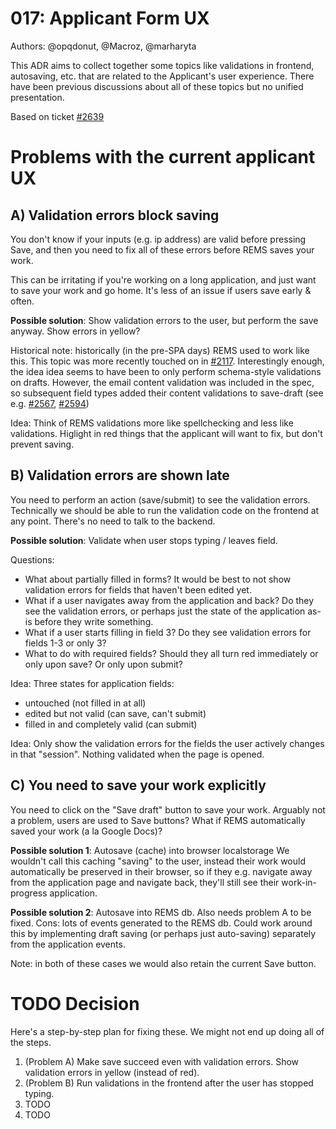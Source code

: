 # 017: Applicant Form UX

Authors: @opqdonut, @Macroz, @marharyta

This ADR aims to collect together some topics like validations in
frontend, autosaving, etc. that are related to the Applicant's user
experience. There have been previous discussions about all of these
topics but no unified presentation.

Based on ticket [#2639](https://github.com/CSCfi/rems/issues/2639)

# Problems with the current applicant UX

## A) Validation errors block saving

You don't know if your inputs (e.g. ip address) are valid before
pressing Save, and then you need to fix all of these errors before
REMS saves your work.

This can be irritating if you're working on a long application, and
just want to save your work and go home. It's less of an issue if
users save early & often.

**Possible solution**: Show validation errors to the user, but perform
the save anyway. Show errors in yellow?

Historical note: historically (in the pre-SPA days) REMS used to work
like this. This topic was more recently touched on in
[#2117](https://github.com/CSCfi/rems/issues/2117). Interestingly
enough, the idea idea seems to have been to only perform schema-style
validations on drafts. However, the email content validation was
included in the spec, so subsequent field types added their content
validations to save-draft (see e.g.
[#2567](https://github.com/CSCfi/rems/pull/2567),
[#2594](https://github.com/CSCfi/rems/pull/2594))

Idea: Think of REMS validations more like spellchecking and less like
validations. Higlight in red things that the applicant will want to
fix, but don't prevent saving.

## B) Validation errors are shown late

You need to perform an action (save/submit) to see the validation
errors. Technically we should be able to run the validation code on
the frontend at any point. There's no need to talk to the backend.

**Possible solution**: Validate when user stops typing / leaves field.

Questions:
- What about partially filled in forms? It would be best to not show validation errors for fields that haven't been edited yet.
- What if a user navigates away from the application and back? Do they see the validation errors, or perhaps just the state of the application as-is before they write something.
- What if a user starts filling in field 3? Do they see validation errors for fields 1-3 or only 3?
- What to do with required fields? Should they all turn red immediately or only upon save? Or only upon submit?

Idea: Three states for application fields:
- untouched (not filled in at all)
- edited but not valid (can save, can't submit)
- filled in and completely valid (can submit)

Idea: Only show the validation errors for the fields the user actively changes in that "session". Nothing validated when the page is opened.

## C) You need to save your work explicitly

You need to click on the "Save draft" button to save your work.
Arguably not a problem, users are used to Save buttons? What if REMS
automatically saved your work (a la Google Docs)?

**Possible solution 1**: Autosave (cache) into browser localstorage We
wouldn't call this caching "saving" to the user, instead their work
would automatically be preserved in their browser, so if they e.g.
navigate away from the application page and navigate back, they'll
still see their work-in-progress application.

**Possible solution 2**: Autosave into REMS db. Also needs problem A
to be fixed. Cons: lots of events generated to the REMS db. Could work
around this by implementing draft saving (or perhaps just auto-saving)
separately from the application events.

Note: in both of these cases we would also retain the current Save
button.

# TODO Decision

Here's a step-by-step plan for fixing these. We might not end up doing all of the steps.

1. (Problem A) Make save succeed even with validation errors. Show validation errors in yellow (instead of red).
2. (Problem B) Run validations in the frontend after the user has stopped typing.
3. TODO
4. TODO
